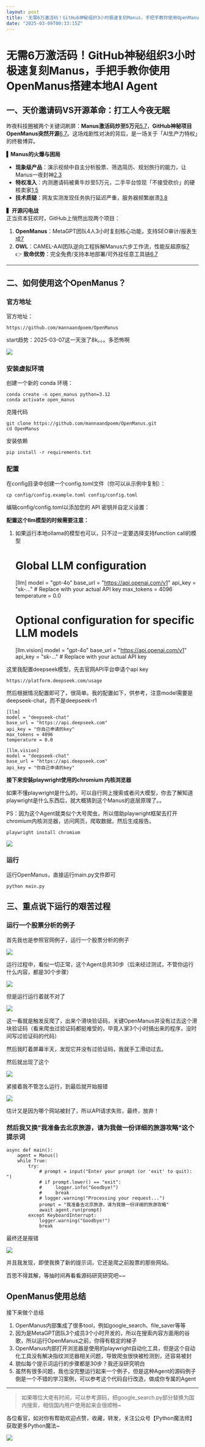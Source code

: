 ```yaml
---
layout: post
title: '无需6万激活码！GitHub神秘组织3小时极速复刻Manus，手把手教你使用OpenManus搭建本地AI Agent'
date: "2025-03-09T00:33:15Z"
---
```

无需6万激活码！GitHub神秘组织3小时极速复刻Manus，手把手教你使用OpenManus搭建本地AI Agent
===========================================================

一、天价邀请码VS开源革命：打工人今夜无眠
---------------------

昨夜科技圈被两个关键词刷屏：​**Manus激活码炒至5万元**[5,7](@ref)，​**GitHub神秘项目OpenManus突然开源**[6,7](@ref)。这场戏剧性对决的背后，是一场关于「AI生产力特权」的终极博弈。

**▍Manus的火爆与困局**

*   ​**现象级产品**：演示视频中自主分析股票、筛选简历、规划旅行的能力，让Manus一夜封神[2,3](@ref)
*   ​**特权准入**：内测邀请码被黄牛炒至5万元，二手平台惊现「不接受砍价」的硬核卖家[1,5](@ref)
*   ​**技术质疑**：网友实测发现任务执行延迟严重，服务器频繁崩溃[3,8](@ref)

**▍开源闪电战**  
正当资本狂欢时，GitHub上悄然出现两个项目：

1.  ​**OpenManus**：MetaGPT团队4人3小时复刻核心功能，支持SEO审计/报表生成[7](@ref)
2.  ​**OWL**：CAMEL-AAI团队逆向工程拆解Manus六步工作流，性能反超原版[7](@ref)  
    👉 ​**致命优势**：完全免费/支持本地部署/可外挂任意工具链[6,7](@ref)

* * *

二、如何使用这个OpenManus？
------------------

### 官方地址

官方地址：

`https://github.com/mannaandpoem/OpenManus`

start趋势：2025-03-07这一天涨了8k。。。多恐怖啊

![](https://fastly.jsdelivr.net/gh/bucketio/img18@main/2025/03/07/1741358375317-aef6bac7-ee22-4349-adc1-88e9496c3439.png)

### 安装虚拟环境

创建一个新的 conda 环境：

    conda create -n open_manus python=3.12
    conda activate open_manus
    

克隆代码

    git clone https://github.com/mannaandpoem/OpenManus.git
    cd OpenManus
    

安装依赖

    pip install -r requirements.txt
    

### 配置

在config目录中创建一个config.toml文件（你可以从示例中复制）：

    cp config/config.example.toml config/config.toml
    

编辑config/config.toml以添加您的 API 密钥并自定义设置：

**配置这个llm模型的时候需要注意：**

1.  如果运行本地ollama的模型也可以，只不过一定要选择支持function call的模型

    # Global LLM configuration
    [llm]
    model = "gpt-4o"
    base_url = "https://api.openai.com/v1"
    api_key = "sk-..."  # Replace with your actual API key
    max_tokens = 4096
    temperature = 0.0
    
    # Optional configuration for specific LLM models
    [llm.vision]
    model = "gpt-4o"
    base_url = "https://api.openai.com/v1"
    api_key = "sk-..."  # Replace with your actual API key
    

这里我配置deepseek模型，先去官网API平台申请个api key

`https://platform.deepseek.com/usage`

然后根据情况配置即可了，很简单。我的配置如下，供参考，注意model需要是deepseek-chat，而不是deepseek-r1

    [llm]
    model = "deepseek-chat"
    base_url = "https://api.deepseek.com"
    api_key = "你自己申请的key"
    max_tokens = 4096
    temperature = 0.0
    
    [llm.vision]
    model = "deepseek-chat"
    base_url = "https://api.deepseek.com"
    api_key = "你自己申请的key"
    

**接下来安装playwright使用的chromium 内核浏览器**

如果不懂playwright是什么的，可以自行网上搜索或者问大模型，你去了解知道playwright是什么东西后，就大概猜到这个Manus的底层原理了。。

PS：因为这个Agent就类似个大号爬虫，所以借助playwright框架去打开chromium内核浏览器，访问网页，爬取数据，然后生成报告。

    playwright install chromium
    

![](https://fastly.jsdelivr.net/gh/bucketio/img7@main/2025/03/07/1741354504226-13fe1ea3-d5fe-4508-82e1-d48f69e14b0a.png)

### 运行

运行OpenManus，直接运行main.py文件即可

    python main.py
    

三、重点说下运行的艰苦过程
-------------

### 运行一个股票分析的例子

首先我也是参照官网例子，运行一个股票分析的例子

![](https://fastly.jsdelivr.net/gh/bucketio/img1@main/2025/03/07/1741354597104-f46f64da-b801-4966-9e7e-438195185c70.png)

运行过程中，看似一切正常，这个Agent总共30步（后来经过测试，不管你运行什么内容，都是30个步骤）

![](https://fastly.jsdelivr.net/gh/bucketio/img5@main/2025/03/07/1741358974564-07c44d26-dca8-49ed-9e14-6e1ac4a9e05b.png)

但是运行运行着就不对了

![](https://fastly.jsdelivr.net/gh/bucketio/img3@main/2025/03/07/1741355339745-94843ade-273c-4d04-9ae2-7997a982d577.png)

这一看就是触发反爬了，出来个滑块验证码，关键OpenManus并没有过去这个滑块验证码（看来爬虫过验证码都挺难受的，毕竟人家3个小时搞出来的程序，没时间写过验证码的代码）

然后我盯着屏幕半天，发现它并没有过验证码，我就手工滑动过去。

然后就出现了这个

![](https://fastly.jsdelivr.net/gh/bucketio/img15@main/2025/03/07/1741355352357-bfd14294-e1f9-4034-bd6c-666294b4fc13.png)

紧接着我不管怎么运行，到最后就开始报错

![](https://fastly.jsdelivr.net/gh/bucketio/img14@main/2025/03/07/1741356460300-d9bb9347-6801-43bf-afe1-28a1315b9a0d.png)

估计又是因为哪个网站被封了，所以API请求失败，最终，放弃！

### 然后我又换"我准备去北京旅游，请为我做一份详细的旅游攻略"这个提示词

    async def main():
        agent = Manus()
        while True:
            try:
                # prompt = input("Enter your prompt (or 'exit' to quit): ")
                # if prompt.lower() == "exit":
                #     logger.info("Goodbye!")
                #     break
                # logger.warning("Processing your request...")
                prompt = "我准备去北京旅游，请为我做一份详细的旅游攻略"
                await agent.run(prompt)
            except KeyboardInterrupt:
                logger.warning("Goodbye!")
                break
    

最终还是报错

![](https://fastly.jsdelivr.net/gh/bucketio/img16@main/2025/03/07/1741359336746-117e628e-cf0d-4e55-843b-3c36758e245d.png)

并且我发现，即使我换了新的提示词，它还是爬之前股票的那些网站。

百思不得其解，等抽时间再看看源码研究研究吧~~

OpenManus使用总结
-------------

接下来做个总结

1.  OpenManus内部集成了很多tool，例如google\_search、file\_saver等等
2.  因为是MetaGPT团队3个成员3个小时开发的，所以在搜索内容方面用的谷歌，所以运行OpenManus之前，你得有稳定的梯子
3.  OpenManus内部打开浏览器是使用的playwright自动化工具，但是这个自动化工具没有解决指纹浏览器相关问题，导致爬虫很快被检测到，还容易被封
4.  貌似每个提示词运行的步骤都是30步？我还没研究明白
5.  虽然有很多问题，我也没完整运行起来一个例子，但是这种Agent的源码例子倒是一个不错的学习案例，可以参考这个代码自行改造，做成你专属的Agent

* * *

> 如果哪位大佬有时间，可以参考源码，把google\_search.py部分替换为国内搜索，相信国内用户使用起来会很顺畅~

各位看官，如对你有帮助欢迎点赞，收藏，转发，关注公众号【Python魔法师】获取更多Python魔法~

![](https://img2024.cnblogs.com/blog/527668/202503/527668-20250308090650224-124302745.png)
